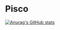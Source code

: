 # Pisco
[![Anurag's GitHub stats](https://github-readme-stats.vercel.app/api?username=Piscoo)](https://github.com/anuraghazra/github-readme-stats)
